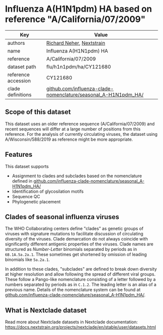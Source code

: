 # Influenza A(H1N1pdm) HA based on reference "A/California/07/2009"

| Key                  | Value                |
| -------------------- | -------------------- |
| authors                | [Richard Neher](https://neherlab.org), [Nextstrain](https://nextstrain.org)                         |
| name                 | Influenza A(H1N1pdm) HA                      |
| reference            | A/California/07/2009                      |
| dataset path         | flu/h1n1pdm/ha/CY121680                     |
| reference accession  | CY121680   |
| clade definitions  |  [github.com/influenza-clade-nomenclature/seasonal_A-H1N1pdm_HA/](https://github.com/influenza-clade-nomenclature/seasonal_A-H1N1pdm_HA/)  |


## Scope of this dataset
This dataset uses an older reference sequence (A/California/07/2009) and recent sequences will differ at a large number of positions from this reference.
For the analysis of currently circulating viruses, the dataset using A/Wisconsin/588/2019 as reference might be more appropriate.

## Features
This dataset supports

 * Assignment to clades and subclades based on the nomenclature defined in [github.com/influenza-clade-nomenclature/seasonal_A-H1N1pdm_HA/](https://github.com/influenza-clade-nomenclature/seasonal_A-H1N1pdm_HA/)
 * Identification of glycosilation motifs
 * Sequence QC
 * Phylogenetic placement

## Clades of seasonal influenza viruses

The WHO Collaborating centers define "clades" as genetic groups of viruses with signature mutations to facilitate discussion of circulating diversity of the viruses.
Clade demarcation do not always coincide with significantly different antigenic properties of the viruses.
Clade names are structured as _Number-Letter_ binomials separated by periods as in `6B.1A.5a.2a.1`. These sometimes get shortened by omission of leading binomials like `5a.2a.1`.

In addition to these clades, "subclades" are defined to break down diversity at higher resolution and allow following the spread of different viral groups.
These follow a Pango-like nomenclature consisting of a letter followed by a numbers separated by periods as in `C.1.2`.
The leading letter is an alias of a previous name.
Details of the nomenclature system can be found at [github.com/influenza-clade-nomenclature/seasonal_A-H1N1pdm_HA/](https://github.com/influenza-clade-nomenclature/seasonal_A-H1N1pdm_HA/).



## What is Nextclade dataset

Read more about Nextclade datasets in Nextclade documentation: https://docs.nextstrain.org/projects/nextclade/en/stable/user/datasets.html
